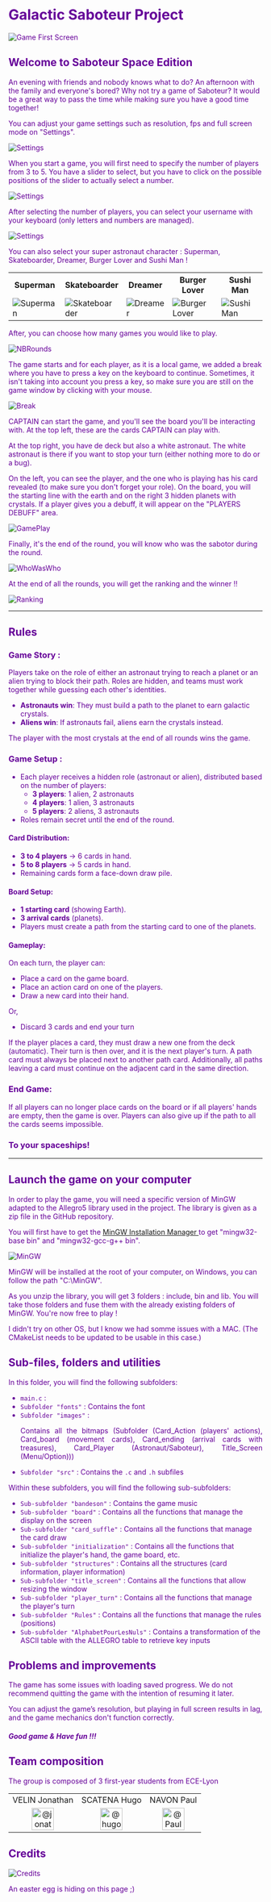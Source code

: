 <font color="#609">

# Galactic Saboteur Project

![Game First Screen](images/README/StartScreen.png)

## Welcome to Saboteur Space Edition

An evening with friends and nobody knows what to do?
An afternoon with the family and everyone's bored?
Why not try a game of Saboteur?
It would be a great way to pass the time while making sure you have a good time together!

You can adjust your game settings such as resolution, fps and full screen mode on "Settings".

![Settings](images/README/Settings.png)

When you start a game, you will first need to specify the number of players from 3 to 5.
You have a slider to select, but you have to click on the possible positions of the slider to actually select a number.

![Settings](images/README/NBPlayers.png)

After selecting the number of players, you can select your username with your keyboard (only letters and numbers are managed).

![Settings](images/README/ConfigPlayer.png)

You can also select your super astronaut character : Superman, Skateboarder, Dreamer, Burger Lover and Sushi Man !

<table>
  <tr>
    <th>Superman</th>
    <th>Skateboarder</th>
    <th>Dreamer</th>
    <th>Burger Lover</th>
    <th>Sushi Man</th>
  </tr>
  <tr>
    <td><img src="images/Character/Character%201.png" alt="Superman" style="max-width: 100px; max-height: 100px;"></td>
    <td><img src="images/Character/Character%202.png" alt="Skateboarder" style="max-width: 100px; max-height: 100px;"></td>
    <td><img src="images/Character/Character%203.png" alt="Dreamer" style="max-width: 100px; max-height: 100px;"></td>
    <td><img src="images/Character/Character%204.png" alt="Burger Lover" style="max-width: 100px; max-height: 100px;"></td>
    <td><img src="images/Character/Character%205.png" alt="Sushi Man" style="max-width: 100px; max-height: 100px;"></td>
  </tr>
</table>

After, you can choose how many games you would like to play.

![NBRounds](images/README/NBRounds.png)

The game starts and for each player, as it is a local game, we added a break where you have to press a key on the keyboard to continue. 
Sometimes, it isn't taking into account you press a key, so make sure you are still on the game window by clicking with your mouse.

![Break](images/README/Break.png)

CAPTAIN can start the game, and you'll see the board you'll be interacting with.
At the top left, these are the cards CAPTAIN can play with.

At the top right, you have de deck but also a white astronaut.
The white astronaut is there if you want to stop your turn (either nothing more to do or a bug).

On the left, you can see the player, and the one who is playing has his card revealed (to make sure you don't forget your role).
On the board, you will the starting line with the earth and on the right 3 hidden planets with crystals.
If a player gives you a debuff, it will appear on the "PLAYERS DEBUFF" area.

![GamePlay](images/README/Gameplay.png)

Finally, it's the end of the round, you will know who was the sabotor during the round.

![WhoWasWho](images/README/Who.png)

At the end of all the rounds, you will get the ranking and the winner !!

![Ranking](images/README/Rank.png)

--- 

## Rules

### **Game Story :**
Players take on the role of either an astronaut trying to reach a planet or an alien trying to block their path. Roles are hidden, and teams must work together while guessing each other's identities.

- **Astronauts win**: They must build a path to the planet to earn galactic crystals.
- **Aliens win**: If astronauts fail, aliens earn the crystals instead.

The player with the most crystals at the end of all rounds wins the game.

### **Game Setup :**
- Each player receives a hidden role (astronaut or alien), distributed based on the number of players:
    - **3 players**: 1 alien, 2 astronauts
    - **4 players**: 1 alien, 3 astronauts
    - **5 players**: 2 aliens, 3 astronauts
- Roles remain secret until the end of the round.

#### **Card Distribution:**
- **3 to 4 players** → 6 cards in hand.
- **5 to 8 players** → 5 cards in hand.
- Remaining cards form a face-down draw pile.

#### **Board Setup:**
- **1 starting card** (showing Earth).
- **3 arrival cards** (planets).
- Players must create a path from the starting card to one of the planets.

#### **Gameplay:**

On each turn, the player can:

- Place a card on the game board.
- Place an action card on one of the players.
- Draw a new card into their hand.

Or,
- Discard 3 cards and end your turn

If the player places a card, they must draw a new one from the deck (automatic). 
Their turn is then over, and it is the next player's turn. 
A path card must always be placed next to another path card. 
Additionally, all paths leaving a card must continue on the adjacent card in the same direction.

### **End Game:**
If all players can no longer place cards on the board or if all players' hands are empty, then the game is over.
Players can also give up if the path to all the cards seems impossible.

### To your spaceships!

---

## Launch the game on your computer

In order to play the game, you will need a specific version of MinGW adapted to the Allegro5 library used in the project.
The library is given as a zip file in the GitHub repository.

You will first have to get the [MinGW Installation Manager ](https://sourceforge.net/projects/mingw/) to get "mingw32-base bin" and "mingw32-gcc-g++ bin".

![MinGW](images/README/MinGW.png)

MinGW will be installed at the root of your computer, on Windows, you can follow the path "C:\MinGW".

As you unzip the library, you will get 3 folders : include, bin and lib.
You will take those folders and fuse them with the already existing folders of MinGW.
You're now free to play !

I didn't try on other OS, but I know we had somme issues with a MAC. (The CMakeList needs to be updated to be usable in this case.)

## Sub-files, folders and utilities

In this folder, you will find the following subfolders:

* `main.c` :  <br />
* `Subfolder "fonts"` : Contains the font  <br />
* `Subfolder "images"` : <p align="justify"> Contains all the bitmaps (Subfolder (Card_Action (players' actions), Card_board (movement cards), Card_ending (arrival cards with treasures), Card_Player (Astronaut/Saboteur), Title_Screen (Menu/Option))) <br />
* `Subfolder "src"` : Contains the `.c` and `.h` subfiles  <br />

Within these subfolders, you will find the following sub-subfolders:

* `Sub-subfolder "bandeson"` : Contains the game music  <br />
* `Sub-subfolder "board"` : Contains all the functions that manage the display on the screen <br />
* `Sub-subfolder "card_suffle"` : Contains all the functions that manage the card draw <br />
* `Sub-subfolder "initialization"` : Contains all the functions that initialize the player's hand, the game board, etc. <br />
* `Sub-subfolder "structures"` : Contains all the structures (card information, player information)  <br />
* `Sub-subfolder "title_screen"` : Contains all the functions that allow resizing the window  <br />
* `Sub-subfolder "player_turn"` : Contains all the functions that manage the player's turn <br />
* `Sub-subfolder "Rules"` : Contains all the functions that manage the rules (positions)  <br />
* `Sub-subfolder "AlphabetPourLesNuls"` : Contains a transformation of the ASCII table with the ALLEGRO table to retrieve key inputs <br />

## Problems and improvements

The game has some issues with loading saved progress. We do not recommend quitting the game with the intention of resuming it later.

You can adjust the game’s resolution, but playing in full screen results in lag, and the game mechanics don't function correctly.

##### Good game & Have fun !!!

## Team composition

The group is composed of 3 first-year students from ECE-Lyon <br />

<table>
  <tr>
    <td>VELIN Jonathan</td>
    <td>SCATENA Hugo</td>
    <td>NAVON Paul </td>
  </tr>
  <tr>
    <td style = "text-align: center">        
        <img class="avatar avatar-user" src="https://avatars.githubusercontent.com/u/62987115?s=88&amp;v=4" width="44" height="44" alt="@jonathan971">
    </td>
    <td style = "text-align: center">        
        <img class="avatar avatar-user" src="https://avatars.githubusercontent.com/u/74659612?s=88&amp;v=4" width="44" height="44" alt="@hugoscatena"> 
    </td>
    <td style = "text-align: center">
        <img class="avatar avatar-user" src="https://avatars.githubusercontent.com/u/74297743?s=88&amp;v=4" width="44" height="44" alt="@PaulNavon">
    </td>
  </tr>
</table>

## Credits

![Credits](images/README/Credits.png)

An easter egg is hiding on this page ;)

</font>